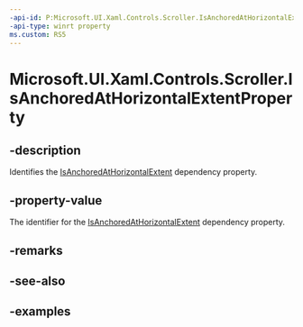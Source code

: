 ```yaml
---
-api-id: P:Microsoft.UI.Xaml.Controls.Scroller.IsAnchoredAtHorizontalExtentProperty
-api-type: winrt property
ms.custom: RS5
---
```


<!-- Property syntax.
public DependencyProperty IsAnchoredAtHorizontalExtentProperty { get; }
-->

# Microsoft.UI.Xaml.Controls.Scroller.IsAnchoredAtHorizontalExtentProperty

## -description

Identifies the [IsAnchoredAtHorizontalExtent](scroller_isanchoredathorizontalextent.md) dependency property.

## -property-value

The identifier for the [IsAnchoredAtHorizontalExtent](scroller_isanchoredathorizontalextent.md) dependency property.

## -remarks

## -see-also

## -examples

